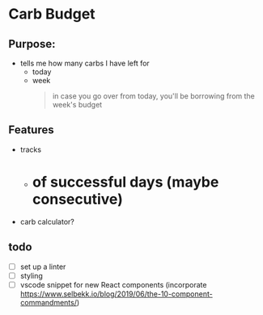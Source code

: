 # Carb Budget

## Purpose:
- tells me how many carbs I have left for
  - today
  - week
    > in case you go over from today, you'll be borrowing from the week's budget

## Features
- tracks
  - # of successful days (maybe consecutive)
- carb calculator?

## todo
- [ ] set up a linter
- [ ] styling
- [ ] vscode snippet for new React components (incorporate https://www.selbekk.io/blog/2019/06/the-10-component-commandments/)